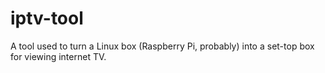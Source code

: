 # iptv-tool
A tool used to turn a Linux box (Raspberry Pi, probably) into a set-top box for viewing internet TV.
